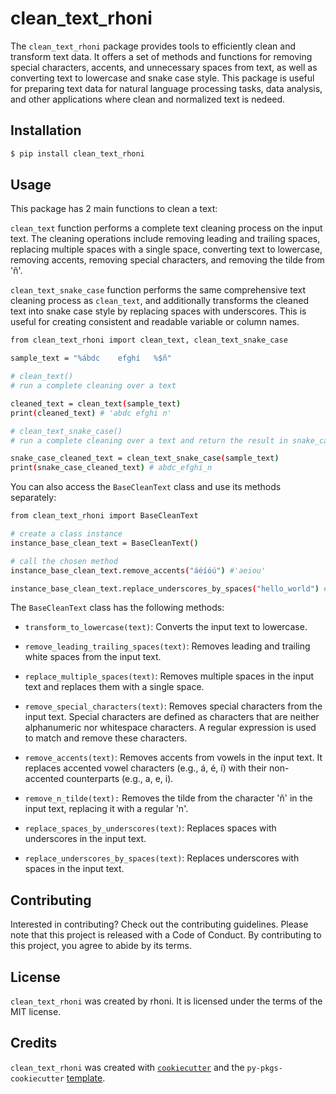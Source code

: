 # clean_text_rhoni

The `clean_text_rhoni` package provides tools to efficiently clean and transform text data. It offers a set of methods and functions for removing special characters, accents, and unnecessary spaces from text, as well as converting text to lowercase and snake case style.
This package is useful for preparing text data for natural language processing tasks, data analysis, and other applications where clean and normalized text is nedeed.

## Installation

```bash
$ pip install clean_text_rhoni
```

## Usage

This package has 2 main functions to clean a text:

`clean_text` function performs a complete text cleaning process on the input text. The cleaning operations include removing leading and trailing spaces, replacing multiple spaces with a single space, converting text to lowercase, removing accents, removing special characters, and removing the tilde from 'ñ'.

`clean_text_snake_case` function performs the same comprehensive text cleaning process as `clean_text`, and additionally transforms the cleaned text into snake case style by replacing spaces with underscores. This is useful for creating consistent and readable variable or column names.


```bash
from clean_text_rhoni import clean_text, clean_text_snake_case

sample_text = "%ábdc    efghí   %$ñ"

# clean_text()
# run a complete cleaning over a text

cleaned_text = clean_text(sample_text)
print(cleaned_text) # 'abdc efghi n'

# clean_text_snake_case()
# run a complete cleaning over a text and return the result in snake_case style

snake_case_cleaned_text = clean_text_snake_case(sample_text)
print(snake_case_cleaned_text) # abdc_efghi_n

```

You can also access the `BaseCleanText` class and use its methods separately:

```bash
from clean_text_rhoni import BaseCleanText

# create a class instance
instance_base_clean_text = BaseCleanText()

# call the chosen method
instance_base_clean_text.remove_accents("áéíóú") #'aeiou'

instance_base_clean_text.replace_underscores_by_spaces("hello_world") #'hello world'

```

The `BaseCleanText` class has the following methods:

* `transform_to_lowercase(text)`: Converts the input text to lowercase.

* `remove_leading_trailing_spaces(text)`: Removes leading and trailing white spaces from the input text.

* `replace_multiple_spaces(text)`: Removes multiple spaces in the input text and replaces them with a single space.

* `remove_special_characters(text)`: Removes special characters from the input text. Special characters are defined as characters that are neither alphanumeric nor whitespace characters. A regular expression is used to match and remove these characters.

*  `remove_accents(text)`: Removes accents from vowels in the input text. It replaces accented vowel characters (e.g., á, é, í) with their non-accented counterparts (e.g., a, e, i).

* `remove_n_tilde(text):` Removes the tilde from the character 'ñ' in the input text, replacing it with a regular 'n'.

* `replace_spaces_by_underscores(text)`: Replaces spaces with underscores in the input text.

*  `replace_underscores_by_spaces(text)`: Replaces underscores with spaces in the input text.

## Contributing

Interested in contributing? Check out the contributing guidelines. Please note that this project is released with a Code of Conduct. By contributing to this project, you agree to abide by its terms.

## License

`clean_text_rhoni` was created by rhoni. It is licensed under the terms of the MIT license.

## Credits

`clean_text_rhoni` was created with [`cookiecutter`](https://cookiecutter.readthedocs.io/en/latest/) and the `py-pkgs-cookiecutter` [template](https://github.com/py-pkgs/py-pkgs-cookiecutter).

